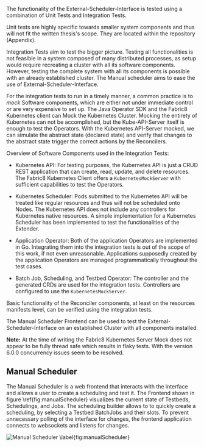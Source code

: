 The functionality of the External-Scheduler-Interface is tested using a combination of Unit Tests and Integration Tests.

Unit tests are highly specific towards smaller system components and thus will not fit the written thesis's scope. They are located within the repository (Appendix).

Integration Tests aim to test the bigger picture. Testing all functionalities is not feasible in a system composed of many distributed processes, as setup would require recreating a cluster with all its software components. However, testing the complete system with all its components is possible with an already established cluster. The Manual scheduler aims to ease the use of External-Scheduler-Interface. 

For the integration tests to run in a timely manner, a common practice is to *mock* Software components, which are either not under immediate control or are very expensive to set up. The Java Operator SDK and the Fabric8 Kubernetes client can Mock the Kubernetes Cluster. Mocking the entirety of Kubernetes can not be accomplished, but the Kube-API-Server itself is enough to test the Operators. With the Kubernetes API-Server mocked, we can simulate the abstract state (declared state) and verify that changes to the abstract state trigger the correct actions by the Reconcilers.

Overview of Software Components used in the Integration Tests:

- Kubernetes API: For testing purposes, the Kubernetes API is just a CRUD REST application that can create, read, update, and delete resources. The Fabric8 Kubernetes Client offers a `KubernetesMockServer` with sufficient capabilities to test the Operators.

- Kubernetes Scheduler: Pods submitted to the Kubernetes API will be treated like regular resources and thus will not be scheduled onto Nodes. The Kubernetes API does not include any controllers for Kubernetes native resources. A simple implementation for a Kubernetes Scheduler has been implemented to test the functionalities of the Extender.

- Application Operator: Both of the application Operators are implemented in Go. Integrating them into the integration tests is out of the scope of this work, if not even unreasonable. Applications supposedly created by the application Operators are managed programmatically throughout the test cases.

- Batch Job, Scheduling, and Testbed Operator: The controller and the generated CRDs are used for the integration tests. Controllers are configured to use the `KubernetesMockServer`.

Basic functionality of the Reconciler components, at least on the resources manifests level, can be verified using the integration tests.

The Manual Scheduler Frontend can be used to test the External-Scheduler-Interface on an established Cluster with all components installed.

**Note:** At the time of writing the Fabric8 Kubernetes Server Mock does not appear to be fully thread safe which results in flaky tests. With the version 6.0.0 concurrency issues seem to be resolved.

## Manual Scheduler
The Manual Scheduler is a web frontend that interacts with the interface and allows a user to create a scheduling and test it. The Frontend shown in figure \ref{fig:manualScheduler} visualizes the current state of Testbeds, Schedulings, and Jobs. The scheduling builder allows to to quickly create a scheduling, by selecting a Testbed BatchJobs and their slots. To prevent unnecessary polling of the interface for changes, the frontend application connects to websockets and listens for changes.

![Manual Scheduler \label{fig:manualScheduler}](graphics/manual-scheduler.png)